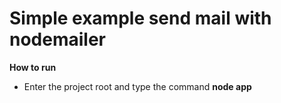 # Simple example send mail with nodemailer

__How to run__

- Enter the project root and type the command __node app__
